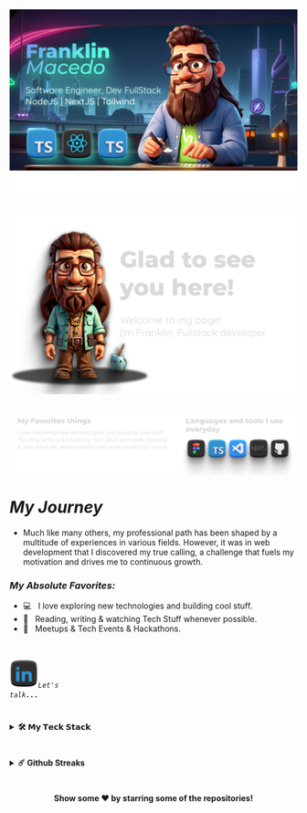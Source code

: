 
<img align="center" width="auto" src="./github/IMG_Git_README.png">

#

<img align="center" width="auto" src="./github/Frame6.png">

#

<img align="center" width="auto" src="./github/favorites.png">

#

# _My Journey_

- Much like many others, my professional path has been shaped by a multitude of experiences in various fields. However, it was in web development that I discovered my true calling, a challenge that fuels my motivation and drives me to continuous growth.

### _My Absolute Favorites:_

- 💻 &nbsp; I love exploring new technologies and building cool stuff.
- 📰 &nbsp; Reading, writing & watching Tech Stuff whenever possible.
- 🍕 &nbsp; Meetups & Tech Events & Hackathons.

</br>

<div >

<code><a href="https://www.linkedin.com/in/franklinmacedodias/"><img width="50" src="./github/Lkdin.png" alt="LinkedIn"></a>_Let's talk_***...***</code>
</div>

#
<details>
  <summary><b>🛠️ 𝗠𝘆 𝗧𝗲𝗰𝗸 𝗦𝘁𝗮𝗰𝗸</b></summary>

  <br />

<img height="auto" src="./github/stack.png" />

</details>

#

<details>
  <summary><b>☄️ Github Streaks</b></summary>

  <br />
  <img height="180em" src="https://github-readme-streak-stats.herokuapp.com/?user=Frankdias92&hide_border=true" />
</details>


#
<div align="center">
  <strong>Show some ❤️ by starring some of the repositories!</strong>
</div>



